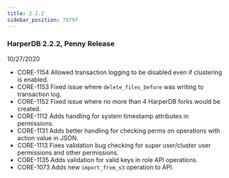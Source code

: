 ```yaml
---
title: 2.2.2
sidebar_position: 79797
---
```


### HarperDB 2.2.2, Penny Release

10/27/2020

- CORE-1154 Allowed transaction logging to be disabled even if clustering is enabled.
- CORE-1153 Fixed issue where `delete_files_before` was writing to transaction log.
- CORE-1152 Fixed issue where no more than 4 HarperDB forks would be created.
- CORE-1112 Adds handling for system timestamp attributes in permissions.
- CORE-1131 Adds better handling for checking perms on operations with action value in JSON.
- CORE-1113 Fixes validation bug checking for super user/cluster user permissions and other permissions.
- CORE-1135 Adds validation for valid keys in role API operations.
- CORE-1073 Adds new `import_from_s3` operation to API.
